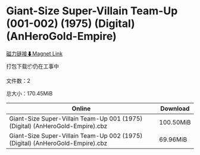# Giant-Size Super-Villain Team-Up (001-002) (1975) (Digital) (AnHeroGold-Empire)

[磁力链接⬇Magnet Link](magnet:?xt=urn:btih:6bcbb232df17e4762dcd7391326b596c250fc81f&dn=Giant-Size%20Super-Villain%20Team-Up%20%28001-002%29%20%281975%29%20%28Digital%29%20%28AnHeroGold-Empire%29)

打包下载📦仍在工事中

文件数：2

总大小：170.45MiB

Online | Download
--- | ---
Giant-Size Super-Villain Team-Up 001 (1975) (Digital) (AnHeroGold-Empire).cbz | 100.50MiB
Giant-Size Super-Villain Team-Up 002 (1975) (Digital) (AnHeroGold-Empire).cbz | 69.96MiB